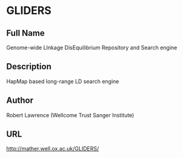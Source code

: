 # GLIDERS

## Full Name
Genome-wide LInkage DisEquilibrium Repository and Search engine

## Description
HapMap based long-range LD search engine

## Author
Robert Lawrence (Wellcome Trust Sanger Institute)

## URL
http://mather.well.ox.ac.uk/GLIDERS/